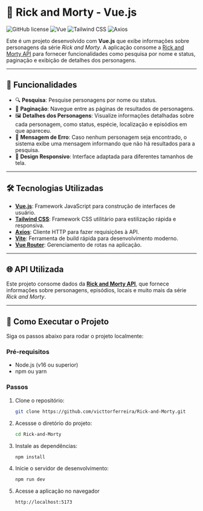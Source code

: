 # 🚀 Rick and Morty - Vue.js

![GitHub license](https://img.shields.io/badge/license-MIT-blue.svg)
![Vue](https://img.shields.io/badge/Vue-3.x-brightgreen)
![Tailwind CSS](https://img.shields.io/badge/Tailwind_CSS-3.x-06B6D4)
![Axios](https://img.shields.io/badge/Axios-0.x-5A29E4)

Este é um projeto desenvolvido com **Vue.js** que exibe informações sobre personagens da série *Rick and Morty*. A aplicação consome a [Rick and Morty API](https://rickandmortyapi.com/) para fornecer funcionalidades como pesquisa por nome e status, paginação e exibição de detalhes dos personagens.

---

## 🌟 Funcionalidades

- 🔍 **Pesquisa**: Pesquise personagens por nome ou status.
- 📄 **Paginação**: Navegue entre as páginas de resultados de personagens.
- 🖼️ **Detalhes dos Personagens**: Visualize informações detalhadas sobre cada personagem, como status, espécie, localização e episódios em que apareceu.
- 🚨 **Mensagem de Erro**: Caso nenhum personagem seja encontrado, o sistema exibe uma mensagem informando que não há resultados para a pesquisa.
- 🎨 **Design Responsivo**: Interface adaptada para diferentes tamanhos de tela.

---

## 🛠️ Tecnologias Utilizadas

- **[Vue.js](https://vuejs.org/)**: Framework JavaScript para construção de interfaces de usuário.
- **[Tailwind CSS](https://tailwindcss.com/)**: Framework CSS utilitário para estilização rápida e responsiva.
- **[Axios](https://axios-http.com/)**: Cliente HTTP para fazer requisições à API.
- **[Vite](https://vitejs.dev/)**: Ferramenta de build rápida para desenvolvimento moderno.
- **[Vue Router](https://router.vuejs.org/)**: Gerenciamento de rotas na aplicação.

---

## 🌐 API Utilizada

Este projeto consome dados da **[Rick and Morty API](https://rickandmortyapi.com/)**, que fornece informações sobre personagens, episódios, locais e muito mais da série *Rick and Morty*.

---

## 🚀 Como Executar o Projeto

Siga os passos abaixo para rodar o projeto localmente:

### Pré-requisitos

- Node.js (v16 ou superior)
- npm ou yarn

### Passos

1. Clone o repositório:
   ```bash
   git clone https://github.com/victtorferreira/Rick-and-Morty.git
2. Acessse o diretório do projeto:
   ```bash
   cd Rick-and-Morty   
3. Instale as dependências:
   ```bash
   npm install
4. Inicie o servidor de desenvolvimento:
   ```bash
   npm run dev
5. Acesse a aplicação no navegador
   ```bash
   http://localhost:5173
